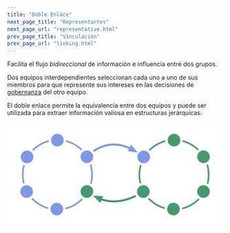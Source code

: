 ```yaml
---
title: "Doble Enlace"
next_page_title: "Representantes"
next_page_url: "representative.html"
prev_page_title: "Vinculación"
prev_page_url: "linking.html"
---
```



<div class="card summary"><div class="card-body">Facilita el flujo <em>bidireccional</em> de información e influencia entre dos grupos.
</div></div>

Dos equipos interdependientes seleccionan cada uno a uno de sus miembros para que represente sus intereses en las decisiones de <a href="glossary.html#entry-governance" class="glossary-tooltip" data-toggle="tooltip" title="Gobernanza: El proceso de establecer objetivos y tomar y evolucionar decisiones que orientan a las personas hacia la consecución de dichos objetivos.">gobernanza</a> del otro equipo.

El doble enlace permite la equivalencia entre dos equipos y puede ser utilizada para extraer información valiosa en estructuras jerárquicas.

![Doble enlace de dos círculos](img/structural-patterns/double-link.png)